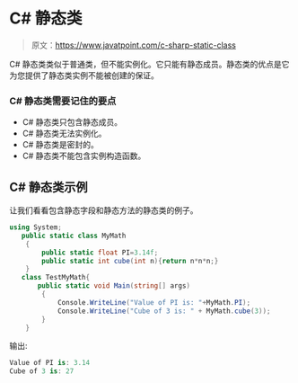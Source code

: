 # C# 静态类

> 原文：<https://www.javatpoint.com/c-sharp-static-class>

C# 静态类类似于普通类，但不能实例化。它只能有静态成员。静态类的优点是它为您提供了静态类实例不能被创建的保证。

### C# 静态类需要记住的要点

*   C# 静态类只包含静态成员。
*   C# 静态类无法实例化。
*   C# 静态类是密封的。
*   C# 静态类不能包含实例构造函数。

## C# 静态类示例

让我们看看包含静态字段和静态方法的静态类的例子。

```cs
using System;
   public static class MyMath
    {
        public static float PI=3.14f; 
        public static int cube(int n){return n*n*n;}
    }
   class TestMyMath{
       public static void Main(string[] args)
        {
            Console.WriteLine("Value of PI is: "+MyMath.PI);
            Console.WriteLine("Cube of 3 is: " + MyMath.cube(3));
        }
    }

```

输出:

```cs
Value of PI is: 3.14
Cube of 3 is: 27

```